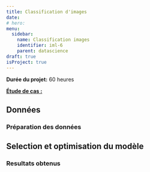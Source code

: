 ```yaml
---
title: Classification d'images
date: 
# hero:  
menu:
  sidebar:
    name: Classification images
    identifier: iml-6
    parent: datascience
draft: true
isProject: true
---
```


**Durée du projet:** 60 heures

<ins>**Étude de cas :**</ins>


## Données

### Préparation des données


## Selection et optimisation du modèle

### Resultats obtenus


